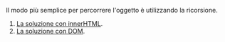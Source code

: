 Il modo più semplice per percorrere l'oggetto è utilizzando la ricorsione.

1. [La soluzione con innerHTML](sandbox:innerhtml).
2. [La soluzione con DOM](sandbox:build-tree-dom).
